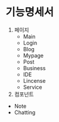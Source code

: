 # 기능명세서



1. 페이지
   - Main
   - Login
   - Blog
   - Mypage
   - Post
   - Business
   - IDE
   - Lincense
   - Service
2.  컴포넌트
   - Note
   - Chatting